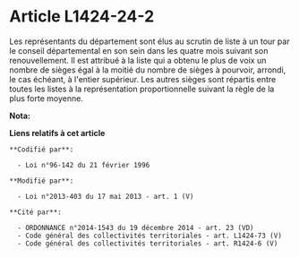 # Article L1424-24-2

Les représentants du département sont élus au scrutin de liste à un tour par le conseil départemental  en son sein dans les
quatre mois suivant son renouvellement. Il est attribué à la liste qui a obtenu le plus de voix un nombre de sièges égal à la
moitié du nombre de sièges à pourvoir, arrondi, le cas échéant, à l'entier supérieur. Les autres sièges sont répartis entre
toutes les listes à la représentation proportionnelle suivant la règle de la plus forte moyenne.

**Nota:**



**Liens relatifs à cet article**

	**Codifié par**:

	  - Loi n°96-142 du 21 février 1996

	**Modifié par**:

	  - Loi n°2013-403 du 17 mai 2013 - art. 1 (V)

	**Cité par**:

	  - ORDONNANCE n°2014-1543 du 19 décembre 2014 - art. 23 (VD)
	  - Code général des collectivités territoriales - art. L1424-73 (V)
	  - Code général des collectivités territoriales - art. R1424-6 (V)
